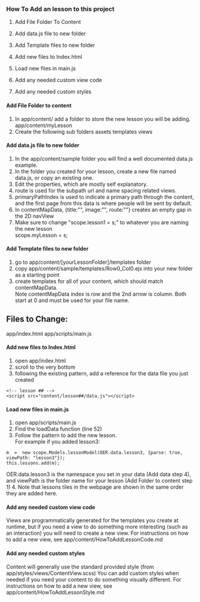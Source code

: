 ### How To Add an lesson to this project
1. Add File Folder To Content

2. Add data.js file to new folder

3. Add Template files to new folder

4. Add new files to Index.html

5. Load new files in main.js

6. Add any needed custom view code

7. Add any needed custom styles

#### Add File Folder to content
1. In app/content/ add a folder to store the new lesson you will be adding.  
app/content/myLesson
2. Create the following sub folders
assets
templates
views

#### Add data.js file to new folder
1. In the app/content/sample folder you will find a well documented data.js example.
2. In the folder you created for your lesson, create a new file named data.js, 
or copy an existing one.
3. Edit the properties, which are mostly self explanatory.  
  1. route is used for the subpath url and name spacing related views.
  2. primaryPathIndex is used to indicate a primary path through the content, and the
first page from this data is where people will be sent by default.
  3. In contentMapData, {title:"", image:"", route:""} creates an empty gap in the 2D navView
4. Make sure to change "scope.lesson1 = s;" to whatever you are naming the new lesson  
scope.myLesson = s;

#### Add Template files to new folder
1. go to app/content/[yourLessonFolder]/templates folder
2. copy app/content/sample/templates/Row0_Col0.ejs into your new folder as a starting point
3. create templates for all of your content, which should match contentMapData.    
Note contentMapData index is row and the 2nd arrow is column.  Both start at 0 
and must be used for your file name.

Files to Change:
---------------
app/index.html
app/scripts/main.js


#### Add new files to Index.html
1. open app/index.html
2. scroll to the very bottom
3. following the existing pattern, add a reference for the data file you just created
```
<!-- lesson ## -->  
<script src="content/lesson##/data.js"></script>
```

#### Load new files in main.js
1. open app/scripts/main.js
2. Find the loadData function (line 52)
3. Follow the pattern to add the new lesson.  
For example if you added lesson3:
```
m  =  new scope.Models.lessonModel(OER.data.lesson3, {parse: true, viewPath: "lesson3"});  
this.lessons.add(m);  
```
OER.data.lesson3 is the namespace you set in your data (Add data step 4), 
and viewPath is the folder name for your lesson (Add Folder to content step 1)
4. Note that lessons tiles in the webpage are shown in the same order they are added here.

#### Add any needed custom view code
Views are programmatically generated for the templates you create at runtime, 
but if you need a view to do something more interesting (such as an interaction) 
you will need to create a new view.
For instructions on how to add a new view, see app/content/HowToAddLessonCode.md

#### Add any needed custom styles
Content will generally use the standard provided style (from app/styles/views/ContentView.scss)
You can add custom styles when needed if you need your content to do something 
visually different.
For instructions on how to add a new view, see app/content/HowToAddLessonStyle.md



